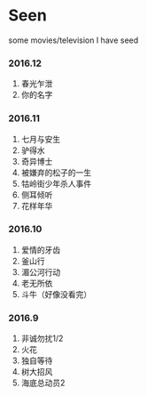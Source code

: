 # Seen
some movies/television I have seed
### 2016.12

1. 春光乍泄
2. 你的名字

### 2016.11

1. 七月与安生
2. 驴得水
3. 奇异博士
4. 被嫌弃的松子的一生
5. 牯岭街少年杀人事件
6. 侧耳倾听
7. 花样年华


### 2016.10

1. 爱情的牙齿
2. 釜山行
3. 湄公河行动
4. 老无所依
5. 斗牛（好像没看完）

### 2016.9
1. 非诚勿扰1/2
2. 火花
3. 独自等待
4. 树大招风
5. 海底总动员2




